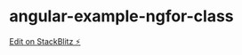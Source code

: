 # angular-example-ngfor-class

[Edit on StackBlitz ⚡️](https://stackblitz.com/edit/angular-example-ngfor-class-nk)